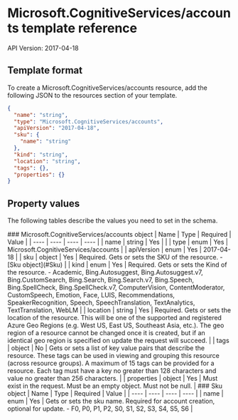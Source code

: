 # Microsoft.CognitiveServices/accounts template reference
API Version: 2017-04-18
## Template format

To create a Microsoft.CognitiveServices/accounts resource, add the following JSON to the resources section of your template.

```json
{
  "name": "string",
  "type": "Microsoft.CognitiveServices/accounts",
  "apiVersion": "2017-04-18",
  "sku": {
    "name": "string"
  },
  "kind": "string",
  "location": "string",
  "tags": {},
  "properties": {}
}
```
## Property values

The following tables describe the values you need to set in the schema.

<a id="Microsoft.CognitiveServices/accounts" />
### Microsoft.CognitiveServices/accounts object
|  Name | Type | Required | Value |
|  ---- | ---- | ---- | ---- |
|  name | string | Yes |  |
|  type | enum | Yes | Microsoft.CognitiveServices/accounts |
|  apiVersion | enum | Yes | 2017-04-18 |
|  sku | object | Yes | Required. Gets or sets the SKU of the resource. - [Sku object](#Sku) |
|  kind | enum | Yes | Required. Gets or sets the Kind of the resource. - Academic, Bing.Autosuggest, Bing.Autosuggest.v7, Bing.CustomSearch, Bing.Search, Bing.Search.v7, Bing.Speech, Bing.SpellCheck, Bing.SpellCheck.v7, ComputerVision, ContentModerator, CustomSpeech, Emotion, Face, LUIS, Recommendations, SpeakerRecognition, Speech, SpeechTranslation, TextAnalytics, TextTranslation, WebLM |
|  location | string | Yes | Required. Gets or sets the location of the resource. This will be one of the supported and registered Azure Geo Regions (e.g. West US, East US, Southeast Asia, etc.). The geo region of a resource cannot be changed once it is created, but if an identical geo region is specified on update the request will succeed. |
|  tags | object | No | Gets or sets a list of key value pairs that describe the resource. These tags can be used in viewing and grouping this resource (across resource groups). A maximum of 15 tags can be provided for a resource. Each tag must have a key no greater than 128 characters and value no greater than 256 characters. |
|  properties | object | Yes | Must exist in the request. Must be an empty object. Must not be null. |


<a id="Sku" />
### Sku object
|  Name | Type | Required | Value |
|  ---- | ---- | ---- | ---- |
|  name | enum | Yes | Gets or sets the sku name. Required for account creation, optional for update. - F0, P0, P1, P2, S0, S1, S2, S3, S4, S5, S6 |

